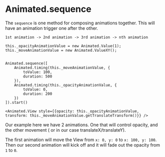 # Animated.sequence

The `sequence` is one method for composing animations together. This will have an animation trigger one after the other.

`1st animation -> 2nd animation -> 3rd animation -> nth animation`

```
this._opacityAnimationValue = new Animated.Value(1);
this._moveAnimationValue = new Animated.ValueXY();


Animated.sequence([
	Animated.timing(this._moveAnimationValue, {
		toValue: 100,
		duration: 500
	}),
	Animated.timing(this._opacityAnimationValue, {
		toValue: 0,
		duration: 200
	})
]).start()

<Animated.View style={{opacity: this._opacityAnimationValue, transform: this._moveAnimationValue.getTranslateTransform()}} />
```
Our example here we have 2 animations. One that will control opacity, and the other movement ( or in our case translateX/translateY).

The first animation will move the View from `x: 0, y: 0` to `x: 100, y: 100`. 
Then our second animation will kick off and it will fade out the opacity from `1` to `0`.

